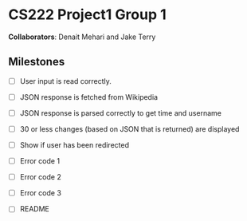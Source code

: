# CS222 Project1 Group 1
**Collaborators**: Denait Mehari and Jake Terry

## Milestones
- [ ] User input is read correctly.
- [ ] JSON response is fetched from Wikipedia
- [ ] JSON response is parsed correctly to get time and username
- [ ] 30 or less changes (based on JSON that is returned) are displayed
- [ ] Show if user has been redirected
- [ ] Error code 1
- [ ] Error code 2
- [ ] Error code 3
- [ ] README

